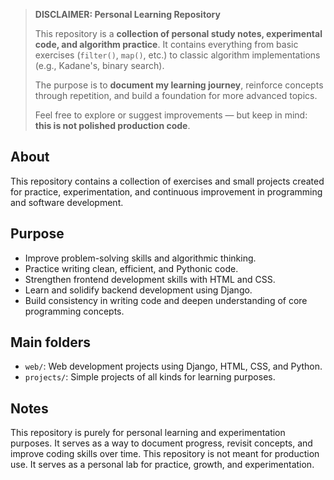 > **DISCLAIMER: Personal Learning Repository**
>
> This repository is a **collection of personal study notes, experimental code, and algorithm practice**.
> It contains everything from basic exercises (`filter()`, `map()`, etc.) to classic algorithm implementations (e.g., Kadane's, binary search).
>
> The purpose is to **document my learning journey**, reinforce concepts through repetition, and build a foundation for more advanced topics.
>
> Feel free to explore or suggest improvements — but keep in mind: **this is not polished production code**.

## About

This repository contains a collection of exercises and small projects created for practice, experimentation, and continuous improvement in programming and software development.

## Purpose

- Improve problem-solving skills and algorithmic thinking.
- Practice writing clean, efficient, and Pythonic code.
- Strengthen frontend development skills with HTML and CSS.
- Learn and solidify backend development using Django.
- Build consistency in writing code and deepen understanding of core programming concepts.

## Main folders

- `web/`: Web development projects using Django, HTML, CSS, and Python.
- `projects/`: Simple projects of all kinds for learning purposes.

## Notes

This repository is purely for personal learning and experimentation purposes. It serves as a way to document progress, revisit concepts, and improve coding skills over time. This repository is not meant for production use. It serves as a personal lab for practice, growth, and experimentation.
